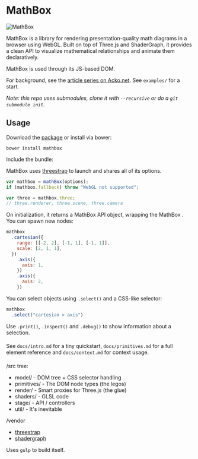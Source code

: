 # MathBox #

![MathBox](http://acko.net/files/mathbox2/cover1.jpg)

MathBox is a library for rendering presentation-quality math diagrams in a browser using WebGL. Built on top of Three.js and ShaderGraph, it provides a clean API to visualize mathematical relationships and animate them declaratively.

MathBox is used through its JS-based DOM.

For background, see the [article series on Acko.net](http://acko.net/blog/mathbox2/). See `examples/` for a start.

*Note: this repo uses submodules, clone it with `--recursive` or do a `git submodule init`.*

####

## Usage

Download the [package](#) or install via bower:

```
bower install mathbox
```

Include the bundle:

<script src="./mathbox-bundle.js"></script>

MathBox uses [threestrap](https://github.com/unconed/threestrap) to launch and shares all of its options.

```javascript
var mathbox = mathBox(options);
if (mathbox.fallback) throw "WebGL not supported";

var three = mathbox.three;
// three.renderer, three.scene, three.camera
```

On initialization, it returns a MathBox API object, wrapping the MathBox <root>. You can spawn new nodes:
  
```javascript
mathbox
  .cartesian({
    range: [[-2, 2], [-1, 1], [-1, 1]],
    scale: [2, 1, 1],
  })
    .axis({
      axis: 1,
    })
    .axis({
      axis: 2,
    })
```

You can select objects using `.select()` and a CSS-like selector:

```javascript
mathbox
  .select("cartesian > axis")
```

Use `.print()`, `.inspect()` and `.debug()` to show information about a selection.

####

See `docs/intro.md` for a tiny quickstart, `docs/primitives.md` for a full element reference and `docs/context.md` for context usage.

####

/src tree:

* model/      - DOM tree + CSS selector handling
* primitives/ - The DOM node types (the legos)
* render/     - Smart proxies for Three.js (the glue)
* shaders/    - GLSL code
* stage/      - API / controllers
* util/       - It's inevitable

/vendor
* [threestrap](https://github.com/unconed/threestrap)
* [shadergraph](https://github.com/unconed/shadergraph)

Uses `gulp` to build itself.
